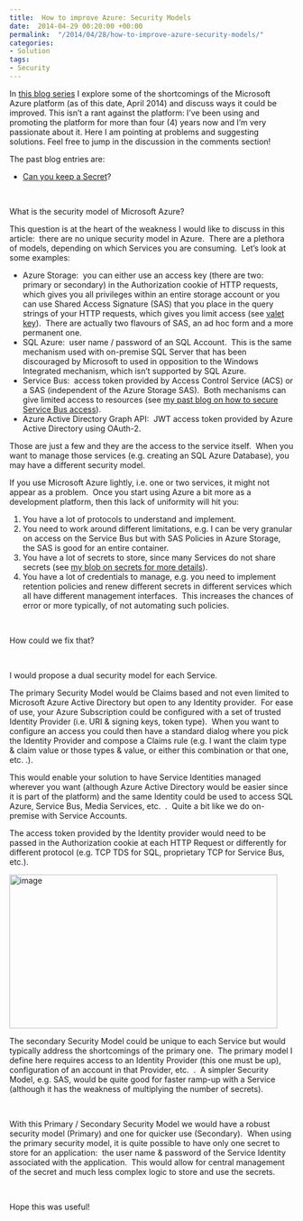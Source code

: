 ```yaml
---
title:  How to improve Azure: Security Models
date:  2014-04-29 00:20:00 +00:00
permalink:  "/2014/04/28/how-to-improve-azure-security-models/"
categories:
- Solution
tags:
- Security
---
```

<p>In <a href="http://vincentlauzon.wordpress.com/2014/03/06/how-to-improve-azure/">this blog series</a> I explore some of the shortcomings of the Microsoft Azure platform (as of this date, April 2014) and discuss ways it could be improved. This isn’t a rant against the platform: I’ve been using and promoting the platform for more than four (4) years now and I’m very passionate about it. Here I am pointing at problems and suggesting solutions. Feel free to jump in the discussion in the comments section!</p>  <p>The past blog entries are:</p>  <ul>   <li><a href="http://vincentlauzon.wordpress.com/2014/03/07/how-to-improve-azure-can-you-keep-a-secret/">Can you keep a Secret</a>? </li> </ul>  <p>&#160;</p>  <p>What is the security model of Microsoft Azure?</p>  <p>This question is at the heart of the weakness I would like to discuss in this article:&#160; there are no unique security model in Azure.&#160; There are a plethora of models, depending on which Services you are consuming.&#160; Let’s look at some examples:</p>  <ul>   <li>Azure Storage:&#160; you can either use an access key (there are two:&#160; primary or secondary) in the Authorization cookie of HTTP requests, which gives you all privileges within an entire storage account or you can use Shared Access Signature (SAS) that you place in the query strings of your HTTP requests, which gives you limit access (see <a href="http://msdn.microsoft.com/en-us/library/dn568102.aspx">valet key</a>).&#160; There are actually two flavours of SAS, an ad hoc form and a more permanent one.</li>    <li>SQL Azure:&#160; user name / password of an SQL Account.&#160; This is the same mechanism used with on-premise SQL Server that has been discouraged by Microsoft to used in opposition to the Windows Integrated mechanism, which isn’t supported by SQL Azure.</li>    <li>Service Bus:&#160; access token provided by Access Control Service (ACS) or a SAS (independent of the Azure Storage SAS).&#160; Both mechanisms can give limited access to resources (see <a href="http://vincentlauzon.wordpress.com/2013/12/04/securing-azure-messaging-service-bus-access/">my past blog on how to secure Service Bus access</a>).</li>    <li>Azure Active Directory Graph API:&#160; JWT access token provided by Azure Active Directory using OAuth-2.</li> </ul>  <p>Those are just a few and they are the access to the service itself.&#160; When you want to manage those services (e.g. creating an SQL Azure Database), you may have a different security model.</p>  <p>If you use Microsoft Azure lightly, i.e. one or two services, it might not appear as a problem.&#160; Once you start using Azure a bit more as a development platform, then this lack of uniformity will hit you:</p>  <ol>   <li>You have a lot of protocols to understand and implement.</li>    <li>You need to work around different limitations, e.g. I can be very granular on access on the Service Bus but with SAS Policies in Azure Storage, the SAS is good for an entire container.</li>    <li>You have a lot of secrets to store, since many Services do not share secrets (see <a href="http://vincentlauzon.wordpress.com/2014/03/07/how-to-improve-azure-can-you-keep-a-secret/">my blob on secrets for more details</a>).</li>    <li>You have a lot of credentials to manage, e.g. you need to implement retention policies and renew different secrets in different services which all have different management interfaces.&#160; This increases the chances of error or more typically, of not automating such policies.</li> </ol>  <p>&#160;</p>  <p>How could we fix that?</p>  <p>&#160;</p>  <p>I would propose a dual security model for each Service.</p>  <p>The primary Security Model would be Claims based and not even limited to Microsoft Azure Active Directory but open to any Identity provider.&#160; For ease of use, your Azure Subscription could be configured with a set of trusted Identity Provider (i.e. URI &amp; signing keys, token type).&#160; When you want to configure an access you could then have a standard dialog where you pick the Identity Provider and compose a Claims rule (e.g. I want the claim type &amp; claim value or those types &amp; value, or either this combination or that one, etc. .).</p>  <p>This would enable your solution to have Service Identities managed wherever you want (although Azure Active Directory would be easier since it is part of the platform) and the same Identity could be used to access SQL Azure, Service Bus, Media Services, etc.&#160; .&#160; Quite a bit like we do on-premise with Service Accounts.</p>  <p>The access token provided by the Identity provider would need to be passed in the Authorization cookie at each HTTP Request or differently for different protocol (e.g. TCP TDS for SQL, proprietary TCP for Service Bus, etc.).</p>  <p><a href="https://vincentlauzon.files.wordpress.com/2014/04/image.png"><img title="image" style="border-top:0;border-right:0;background-image:none;border-bottom:0;padding-top:0;padding-left:0;border-left:0;display:inline;padding-right:0;" border="0" alt="image" src="https://vincentlauzon.files.wordpress.com/2014/04/image_thumb.png" width="475" height="273" /></a></p>  <p>The secondary Security Model could be unique to each Service but would typically address the shortcomings of the primary one.&#160; The primary model I define here requires access to an Identity Provider (this one must be up), configuration of an account in that Provider, etc.&#160; .&#160; A simpler Security Model, e.g. SAS, would be quite good for faster ramp-up with a Service (although it has the weakness of multiplying the number of secrets).</p>  <p>&#160;</p>  <p>With this Primary / Secondary Security Model we would have a robust security model (Primary) and one for quicker use (Secondary).&#160; When using the primary security model, it is quite possible to have only one secret to store for an application:&#160; the user name &amp; password of the Service Identity associated with the application.&#160; This would allow for central management of the secret and much less complex logic to store and use the secrets.</p>  <p>&#160;</p>  <p>Hope this was useful!</p>